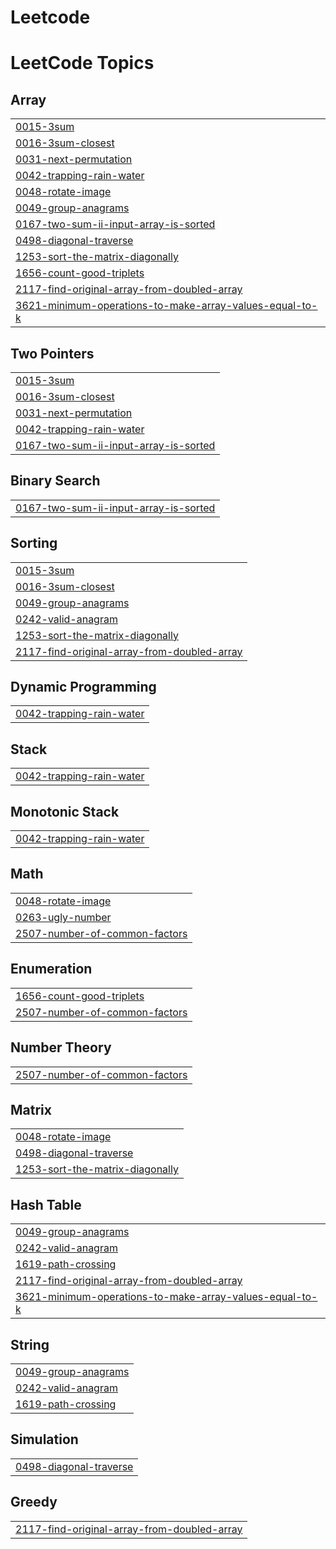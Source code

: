 # Leetcode
<!---LeetCode Topics Start-->
# LeetCode Topics
## Array
|  |
| ------- |
| [0015-3sum](https://github.com/legendcyber28/Leetcode/tree/master/0015-3sum) |
| [0016-3sum-closest](https://github.com/legendcyber28/Leetcode/tree/master/0016-3sum-closest) |
| [0031-next-permutation](https://github.com/legendcyber28/Leetcode/tree/master/0031-next-permutation) |
| [0042-trapping-rain-water](https://github.com/legendcyber28/Leetcode/tree/master/0042-trapping-rain-water) |
| [0048-rotate-image](https://github.com/legendcyber28/Leetcode/tree/master/0048-rotate-image) |
| [0049-group-anagrams](https://github.com/legendcyber28/Leetcode/tree/master/0049-group-anagrams) |
| [0167-two-sum-ii-input-array-is-sorted](https://github.com/legendcyber28/Leetcode/tree/master/0167-two-sum-ii-input-array-is-sorted) |
| [0498-diagonal-traverse](https://github.com/legendcyber28/Leetcode/tree/master/0498-diagonal-traverse) |
| [1253-sort-the-matrix-diagonally](https://github.com/legendcyber28/Leetcode/tree/master/1253-sort-the-matrix-diagonally) |
| [1656-count-good-triplets](https://github.com/legendcyber28/Leetcode/tree/master/1656-count-good-triplets) |
| [2117-find-original-array-from-doubled-array](https://github.com/legendcyber28/Leetcode/tree/master/2117-find-original-array-from-doubled-array) |
| [3621-minimum-operations-to-make-array-values-equal-to-k](https://github.com/legendcyber28/Leetcode/tree/master/3621-minimum-operations-to-make-array-values-equal-to-k) |
## Two Pointers
|  |
| ------- |
| [0015-3sum](https://github.com/legendcyber28/Leetcode/tree/master/0015-3sum) |
| [0016-3sum-closest](https://github.com/legendcyber28/Leetcode/tree/master/0016-3sum-closest) |
| [0031-next-permutation](https://github.com/legendcyber28/Leetcode/tree/master/0031-next-permutation) |
| [0042-trapping-rain-water](https://github.com/legendcyber28/Leetcode/tree/master/0042-trapping-rain-water) |
| [0167-two-sum-ii-input-array-is-sorted](https://github.com/legendcyber28/Leetcode/tree/master/0167-two-sum-ii-input-array-is-sorted) |
## Binary Search
|  |
| ------- |
| [0167-two-sum-ii-input-array-is-sorted](https://github.com/legendcyber28/Leetcode/tree/master/0167-two-sum-ii-input-array-is-sorted) |
## Sorting
|  |
| ------- |
| [0015-3sum](https://github.com/legendcyber28/Leetcode/tree/master/0015-3sum) |
| [0016-3sum-closest](https://github.com/legendcyber28/Leetcode/tree/master/0016-3sum-closest) |
| [0049-group-anagrams](https://github.com/legendcyber28/Leetcode/tree/master/0049-group-anagrams) |
| [0242-valid-anagram](https://github.com/legendcyber28/Leetcode/tree/master/0242-valid-anagram) |
| [1253-sort-the-matrix-diagonally](https://github.com/legendcyber28/Leetcode/tree/master/1253-sort-the-matrix-diagonally) |
| [2117-find-original-array-from-doubled-array](https://github.com/legendcyber28/Leetcode/tree/master/2117-find-original-array-from-doubled-array) |
## Dynamic Programming
|  |
| ------- |
| [0042-trapping-rain-water](https://github.com/legendcyber28/Leetcode/tree/master/0042-trapping-rain-water) |
## Stack
|  |
| ------- |
| [0042-trapping-rain-water](https://github.com/legendcyber28/Leetcode/tree/master/0042-trapping-rain-water) |
## Monotonic Stack
|  |
| ------- |
| [0042-trapping-rain-water](https://github.com/legendcyber28/Leetcode/tree/master/0042-trapping-rain-water) |
## Math
|  |
| ------- |
| [0048-rotate-image](https://github.com/legendcyber28/Leetcode/tree/master/0048-rotate-image) |
| [0263-ugly-number](https://github.com/legendcyber28/Leetcode/tree/master/0263-ugly-number) |
| [2507-number-of-common-factors](https://github.com/legendcyber28/Leetcode/tree/master/2507-number-of-common-factors) |
## Enumeration
|  |
| ------- |
| [1656-count-good-triplets](https://github.com/legendcyber28/Leetcode/tree/master/1656-count-good-triplets) |
| [2507-number-of-common-factors](https://github.com/legendcyber28/Leetcode/tree/master/2507-number-of-common-factors) |
## Number Theory
|  |
| ------- |
| [2507-number-of-common-factors](https://github.com/legendcyber28/Leetcode/tree/master/2507-number-of-common-factors) |
## Matrix
|  |
| ------- |
| [0048-rotate-image](https://github.com/legendcyber28/Leetcode/tree/master/0048-rotate-image) |
| [0498-diagonal-traverse](https://github.com/legendcyber28/Leetcode/tree/master/0498-diagonal-traverse) |
| [1253-sort-the-matrix-diagonally](https://github.com/legendcyber28/Leetcode/tree/master/1253-sort-the-matrix-diagonally) |
## Hash Table
|  |
| ------- |
| [0049-group-anagrams](https://github.com/legendcyber28/Leetcode/tree/master/0049-group-anagrams) |
| [0242-valid-anagram](https://github.com/legendcyber28/Leetcode/tree/master/0242-valid-anagram) |
| [1619-path-crossing](https://github.com/legendcyber28/Leetcode/tree/master/1619-path-crossing) |
| [2117-find-original-array-from-doubled-array](https://github.com/legendcyber28/Leetcode/tree/master/2117-find-original-array-from-doubled-array) |
| [3621-minimum-operations-to-make-array-values-equal-to-k](https://github.com/legendcyber28/Leetcode/tree/master/3621-minimum-operations-to-make-array-values-equal-to-k) |
## String
|  |
| ------- |
| [0049-group-anagrams](https://github.com/legendcyber28/Leetcode/tree/master/0049-group-anagrams) |
| [0242-valid-anagram](https://github.com/legendcyber28/Leetcode/tree/master/0242-valid-anagram) |
| [1619-path-crossing](https://github.com/legendcyber28/Leetcode/tree/master/1619-path-crossing) |
## Simulation
|  |
| ------- |
| [0498-diagonal-traverse](https://github.com/legendcyber28/Leetcode/tree/master/0498-diagonal-traverse) |
## Greedy
|  |
| ------- |
| [2117-find-original-array-from-doubled-array](https://github.com/legendcyber28/Leetcode/tree/master/2117-find-original-array-from-doubled-array) |
<!---LeetCode Topics End-->